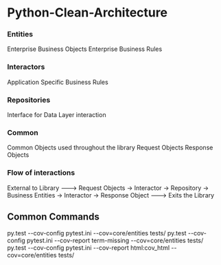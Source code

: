 # Python-Clean-Architecture

### Entities

Enterprise Business Objects
Enterprise Business Rules

### Interactors

Application Specific Business Rules

### Repositories

Interface for Data Layer interaction

### Common

Common Objects used throughout the library
Request Objects
Response Objects

### Flow of interactions

External to Library ---> Request Objects -> Interactor -> Repository -> Business Entities -> Interactor -> Response Object ---> Exits the Library

## Common Commands
py.test --cov-config pytest.ini --cov=core/entities tests/
py.test --cov-config pytest.ini --cov-report term-missing --cov=core/entities tests/
py.test --cov-config pytest.ini --cov-report html:cov_html --cov=core/entities tests/